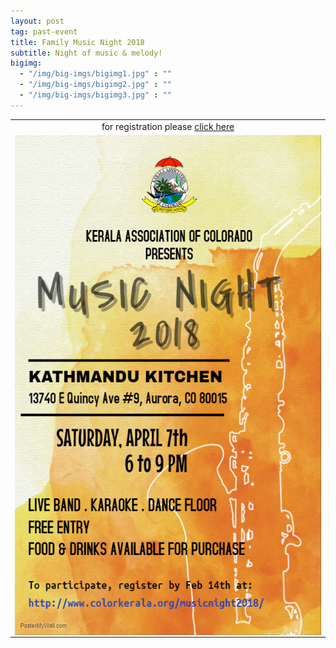 ```yaml
---
layout: post
tag: past-event
title: Family Music Night 2018
subtitle: Night of music & melody!
bigimg:
  - "/img/big-imgs/bigimg1.jpg" : ""
  - "/img/big-imgs/bigimg2.jpg" : ""
  - "/img/big-imgs/bigimg3.jpg" : ""
---
```


<table align="center" style="border:0"> <tr style="border:0;background:transparent"><td align="center" style="border:0;background:transparent">
for registration please <a href="http://www.colorkerala.org/musicnight2018/"> click here </a>
  </td></tr>
  <tr style="border:0;background:transparent"><td align="center" style="border:0;background:transparent">
<center><img src="/img/mn2018/MusicNightLogo.jpeg" width="500" height="800" align="center"></center> 
    </td></tr>
  </table>


